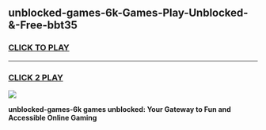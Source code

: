 
## unblocked-games-6k-Games-Play-Unblocked-&-Free-bbt35
<h3>
<a href="https://premium76.site?title=unblocked-games-6k&ref=24A">CLICK TO PLAY</a></h3>
<hr>

<h3>
<a href="https://premium76.site?title=unblocked-games-6k&ref=24A">CLICK 2 PLAY</a>
  
</h3>

<a href="https://premium76.site?title=unblocked-games-6k&ref=24A"><img src="https://clearcache.store/games.png"></a>


**unblocked-games-6k games unblocked: Your Gateway to Fun and Accessible Online Gaming**
